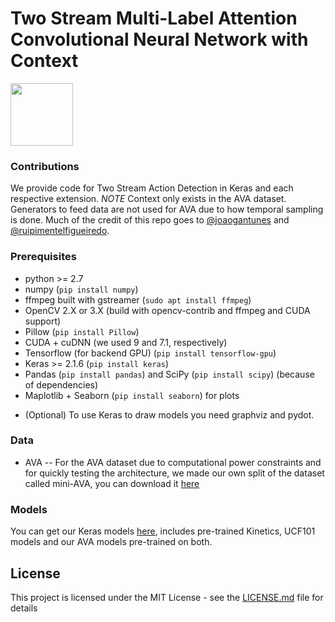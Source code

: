 <!-- # Augmentation of Two Stream CNN architectures via attention, context or pose information -->
# Two Stream Multi-Label Attention Convolutional Neural Network with Context

<img src="https://i.imgur.com/ExbBKpu.png" style="width: 100px;"/>

### Contributions

We provide code for Two Stream Action Detection in Keras and each respective extension. *NOTE* Context only exists in the AVA dataset.
Generators to feed data are not used for AVA due to how temporal sampling is done. Much of the credit of this repo goes to [@joaogantunes](https://github.com/joaogantunes) and [@ruipimentelfigueiredo](https://github.com/ruipimentelfigueiredo).

### Prerequisites

* python >= 2.7
* numpy (`pip install numpy`)
* ffmpeg built with gstreamer (`sudo apt install ffmpeg`)
* OpenCV 2.X or 3.X (build with opencv-contrib and ffmpeg and CUDA support)
* Pillow (`pip install Pillow`)
* CUDA + cuDNN (we used 9 and 7.1, respectively)
* Tensorflow (for backend GPU) (`pip install tensorflow-gpu`)
* Keras >= 2.1.6 (`pip install keras`)
* Pandas (`pip install pandas`) and SciPy (`pip install scipy`) (because of dependencies)
* Maplotlib + Seaborn (`pip install seaborn`) for plots
<!--* [imgaug](https://imgaug.readthedocs.io/en/latest/source/examples_basics.html) for augmentation (will use tensorflow tf.image API in the future)-->
<!--* [gpu-flow](https://github.com/pedro-abreu/gpu_flow) if you want to extract TVL1 Optical Flow (requires OpenCV 2.X)
* [foveated-yolt](https://github.com/pedro-abreu/foveated_yolt) if you want to apply attention filters (requires python2)-->
<!--* (Optional) Caffe 1.0 ([This](https://github.com/yjxiong/caffe) version if you wish to convert networks trained with yjxiong's version of Caffe (i.e TSN) to Keras). Note that we had to convert from this custom Caffe to Keras and as such, slightly modify the default InceptionV3 architecture to use pre-trained Kinetics weights (explained in the thesis). To understand the subtle (and low-level) differences in converting models from Caffe to Keras see [this](https://flyyufelix.github.io/2017/03/23/caffe-to-keras.html) great link.-->
<!--* (Optional) OpenPose 1.3.0 if you wish to extract poses (most recent one as of writing, and thus Caffe (all dependencies) + OpenCV, can be the previous one)-->
* (Optional) To use Keras to draw models you need graphviz and pydot.

### Data

* AVA -- For the AVA dataset due to computational power constraints and for quickly testing the architecture, we made our own split of the dataset called mini-AVA, you can download it [here](https://drive.google.com/open?id=1CfXJVxekmAtdxX6ng_j6Ed-XfBy6Bpk2)

<!---* AHA -- For the AHA dataset you can download our provided data it here: https://drive.google.com/drive/folders/11sfLyjtmtakF9kDzWEpAVwD5k4zjDkdV-->

<!-- * UCF101 -- For the UCF101 dataset you can download our provided data here (raw videos, flow (as rgb images), warped flow (as presented in the TSN paper), rgb (rescaled to 224x224) and pose (original and rescaled to 224x224 + joints)) [here](https://drive.google.com/open?id=16DXjG9J5YNQoXKPRaHaLU20MHcQijAs-). Note that the original UCF101 has flow provided in a non-efficient grayscale format.
-->

### Models

You can get our Keras models [here](https://drive.google.com/open?id=1HQT6bhJlRECFRdW6VngU03h_2yuiZJGY), includes pre-trained Kinetics, UCF101 models and our AVA models pre-trained on both.

<!--### Extras

While not what was mainly tested we provide poses extracted from the full AVA dataset, heatmaps + json joints and a pose model (AlexNet). Openpose scripts to extract poses are used too (most recent OpenPose with face and hands information). If you want the UCF101 pose we can also provide it.-->


## License

This project is licensed under the MIT License - see the [LICENSE.md](LICENSE.md) file for details
